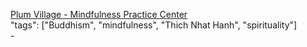 [Plum Village - Mindfulness Practice Center](https://plumvillage.org/)<br />
"tags": ["Buddhism", "mindfulness", "Thich Nhat Hanh", "spirituality"]<br />
-<br />
